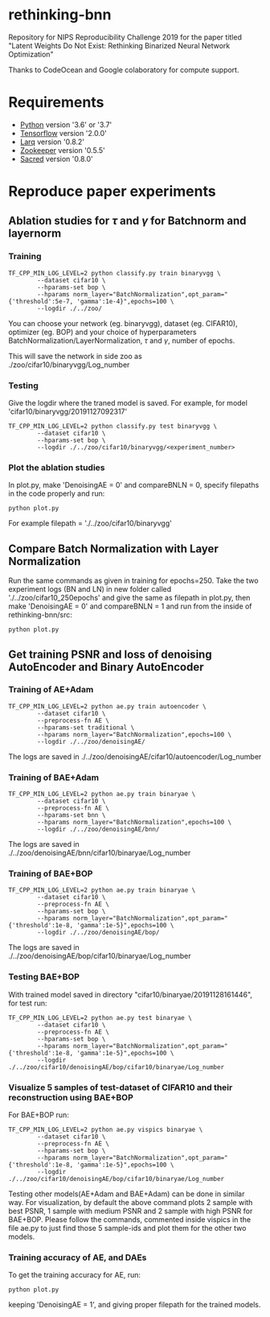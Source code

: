 # rethinking-bnn
Repository for NIPS Reproducibility Challenge 2019 for the paper titled "Latent Weights Do Not Exist: Rethinking Binarized Neural Network Optimization"

Thanks to CodeOcean and Google colaboratory for compute support.

# Requirements

- [Python](https://python.org) version '3.6' or '3.7'
- [Tensorflow](https://www.tensorflow.org/install) version '2.0.0'
- [Larq](https://github.com/plumerai/larq) version '0.8.2'
- [Zookeeper](https://github.com/plumerai/zookeeper) version '0.5.5'
- [Sacred](https://github.com/IDSIA/sacred) version '0.8.0'


# Reproduce paper experiments

## Ablation studies for $\tau$ and $\gamma$ for Batchnorm and layernorm

### Training
```
TF_CPP_MIN_LOG_LEVEL=2 python classify.py train binaryvgg \
        --dataset cifar10 \
        --hparams-set bop \
        --hparams norm_layer="BatchNormalization",opt_param="{'threshold':5e-7, 'gamma':1e-4}",epochs=100 \ 
        --logdir ./../zoo/
```
You can choose your network (eg. binaryvgg), dataset (eg. CIFAR10), optimizer (eg. BOP) and your choice of hyperparameters BatchNormalization/LayerNormalization, $\tau$ and $\gamma$, number of epochs. 

This will save the network in side zoo as ./zoo/cifar10/binaryvgg/Log_number

### Testing
Give the logdir where the traned model is saved. For example, for model 'cifar10/binaryvgg/20191127092317'

```
TF_CPP_MIN_LOG_LEVEL=2 python classify.py test binaryvgg \
        --dataset cifar10 \
        --hparams-set bop \
        --logdir ./../zoo/cifar10/binaryvgg/<experiment_number>
```

### Plot the ablation studies
In plot.py, make 'DenoisingAE = 0' and compareBNLN = 0, specify filepaths in the code properly and run:
```
python plot.py 
```
For example filepath = './../zoo/cifar10/binaryvgg'

## Compare Batch Normalization with Layer Normalization
Run the same commands as given in training for epochs=250. Take the two experiment logs (BN and LN) in new folder called './../zoo/cifar10_250epochs' and give the same as filepath in plot.py, then make 'DenoisingAE = 0' and compareBNLN = 1 and run from the inside of rethinking-bnn/src:
```
python plot.py 
```

## Get training PSNR and loss of denoising AutoEncoder and Binary AutoEncoder
### Training of AE+Adam
```
TF_CPP_MIN_LOG_LEVEL=2 python ae.py train autoencoder \
        --dataset cifar10 \
        --preprocess-fn AE \
        --hparams-set traditional \
        --hparams norm_layer="BatchNormalization",epochs=100 \
        --logdir ./../zoo/denoisingAE/
```
The logs are saved in ./../zoo/denoisingAE/cifar10/autoencoder/Log_number
### Training of BAE+Adam
```
TF_CPP_MIN_LOG_LEVEL=2 python ae.py train binaryae \
        --dataset cifar10 \
        --preprocess-fn AE \
        --hparams-set bnn \
        --hparams norm_layer="BatchNormalization",epochs=100 \
        --logdir ./../zoo/denoisingAE/bnn/
```
The logs are saved in ./../zoo/denoisingAE/bnn/cifar10/binaryae/Log_number
### Training of BAE+BOP
```
TF_CPP_MIN_LOG_LEVEL=2 python ae.py train binaryae \
        --dataset cifar10 \
        --preprocess-fn AE \
        --hparams-set bop \
        --hparams norm_layer="BatchNormalization",opt_param="{'threshold':1e-8, 'gamma':1e-5}",epochs=100 \
        --logdir ./../zoo/denoisingAE/bop/
```
The logs are saved in ./../zoo/denoisingAE/bop/cifar10/binaryae/Log_number


### Testing BAE+BOP
With trained model saved in directory "cifar10/binaryae/20191128161446", for test run:
```
TF_CPP_MIN_LOG_LEVEL=2 python ae.py test binaryae \
        --dataset cifar10 \
        --preprocess-fn AE \
        --hparams-set bop \
        --hparams norm_layer="BatchNormalization",opt_param="{'threshold':1e-8, 'gamma':1e-5}",epochs=100 \
        --logdir ./../zoo/cifar10/denoisingAE/bop/cifar10/binaryae/Log_number

```
### Visualize $5$ samples of test-dataset of CIFAR10 and their reconstruction using BAE+BOP
For BAE+BOP run:
```
TF_CPP_MIN_LOG_LEVEL=2 python ae.py vispics binaryae \
        --dataset cifar10 \
        --preprocess-fn AE \
        --hparams-set bop \
        --hparams norm_layer="BatchNormalization",opt_param="{'threshold':1e-8, 'gamma':1e-5}",epochs=100 \
        --logdir ./../zoo/cifar10/denoisingAE/bop/cifar10/binaryae/Log_number

```

Testing other models(AE+Adam and BAE+Adam) can be done in similar way. For visualization, by default the above command plots 2 sample with best PSNR, 1 sample with medium PSNR and 2 sample with high PSNR for BAE+BOP. Please follow the commands, commented inside vispics in the file ae.py to just find those 5 sample-ids and plot them for the other two models.

### Training accuracy of AE, and DAEs
To get the training accuracy for AE, run:
```
python plot.py
```
keeping 'DenoisingAE = 1', and giving proper filepath for the trained models.

